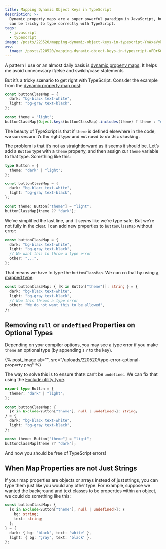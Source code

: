 ```yaml
---
title: Mapping Dynamic Object Keys in TypeScript
description: >-
  Dynamic property maps are a super powerful paradigm in JavaScript, but they
  can be tricky to type correctly with TypeScript.
tags:
  - javascript
  - typescript
image: /posts/220520/mapping-dynamic-object-keys-in-typescript-YnWxaVyk.png
seo:
  image: /posts/220520/mapping-dynamic-object-keys-in-typescript-uFDrKQSV--meta.png
---
```


A pattern I use on an almost daily basis is [dynamic property maps](/posts/use-dynamic-property-maps-over-switch-case-statements/). It helps me avoid unnecessary if/else and switch/case statements.

But it’s a tricky scenario to get right with TypeScript. Consider the example from the [dynamic property map post](/posts/use-dynamic-property-maps-over-switch-case-statements/):

```typescript
const buttonClassMap = {
  dark: "bg-black text-white",
  light: "bg-gray text-black",
};

const theme = "light";
buttonClassMap[Object.keys(buttonClassMap).includes(theme) ? theme : "dark"];
```

The beauty of TypeScript is that if `theme` is defined elsewhere in the code, we can ensure it’s the right type and not need to do this checking.

The problem is that it’s not as straightforward as it seems it should be. Let’s add a `Button` type with a `theme` property, and then assign our `theme` variable to that type. Something like this:

```typescript
type Button = {
  theme: "dark" | "light";
};

const buttonClassMap = {
  dark: "bg-black text-white",
  light: "bg-gray text-black",
};

const theme: Button["theme"] = "light";
buttonClassMap[theme ?? "dark"];
```

We’ve simplified the last line, and it _seems_ like we’re type-safe. But we’re not fully in the clear. I can add new properties to `buttonClassMap` without error:

```typescript
const buttonClassMap = {
  dark: "bg-black text-white",
  light: "bg-gray text-black",
  // We want this to throw a type error
  other: "...",
};
```

That means we have to type the `buttonClassMap`. We can do that by using [a mapped type](https://www.typescriptlang.org/docs/handbook/2/mapped-types.html):

```typescript
const buttonClassMap: { [K in Button["theme"]]: string } = {
  dark: "bg-black text-white",
  light: "bg-gray text-black",
  // Now this throws a type error
  other: "We do not want this to be allowed",
};
```

## Removing `null` or `undefined` Properties on Optional Types

Depending on your compiler options, you may see a type error if you make `theme` an optional type (by appending a `?` to the key).

{% post_image alt="", src="/uploads/220520/type-error-optional-property.png" %}

The way to solve this is to ensure that `K` can’t be `undefined`. We can fix that using the [Exclude](https://www.typescriptlang.org/docs/handbook/utility-types.html#excludeuniontype-excludedmembers)[ utility type](https://www.typescriptlang.org/docs/handbook/utility-types.html#excludeuniontype-excludedmembers).

```typescript
export type Button = {
  theme?: "dark" | "light";
};

const buttonClassMap: {
  [K in Exclude<Button["theme"], null | undefined>]: string;
} = {
  dark: "bg-black text-white",
  light: "bg-gray text-black",
};

const theme: Button["theme"] = "light";
buttonClassMap[theme ?? "dark"];
```

And now you should be free of TypeScript errors!

## When Map Properties are not Just Strings

If your map properties are objects or arrays instead of just strings, you can type them just like you would any other type. For example, suppose we wanted the background and text classes to be properties within an object, we could do something like this:

```typescript
const buttonClassMap: {
  [K in Exclude<Button["theme"], null | undefined>]: {
    bg: string;
    text: string;
  };
} = {
  dark: { bg: "black", text: "white" },
  light: { bg: "gray", text: "black" },
};
```
